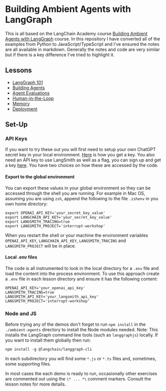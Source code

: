 # Building Ambient Agents with LangGraph
This is all based on the LangChain Academy course [Building Ambient Agents with LangGraph](https://academy.langchain.com/courses/take/ambient-agents/) course. In this repository I have converted all of the examples from Python to JavaScript/TypeScript and I've ensured the notes are all available in markdown. Generally the notes and code are very similar but if there is a key difference I've tried to highlight it.

## Lessons
- [LangGraph 101](./01_LangGraph_101/notes.md)
- [Building Agents](./02_building_agents/notes.md)
- [Agent Evaluations](./03_agent_evaluation/notes.md)
- [Human-in-the-Loop](./04-human_in_the_loop/notes.md)
- [Memory](./05-memory/notes.md)
- [Deployment](./06-deployment/notes.md)

## Set-Up
### API Keys
If you want to try these out you will first need to setup your own ChatGPT secret key in your local environment. [Here](https://chatgpt.en.obiscr.com/blog/posts/2023/How-to-get-api-key/) is how you get a key. You also need an API key to use LangSmith as well as a flag, you can sign up and get a key [here](https://smith.langchain.com). You have two choices on how these are accessed by the code.
#### Export to the global environment
You can export these values in your global environment so they can be accessed through the shell you are running. For example in Mac OS, assuming you are using `zsh`, append the following to the file `.zshenv` in you own home directory:
```
export OPENAI_API_KEY='your_secret_key_value'
export LANGCHAIN_API_KEY='your_secret_key_value'
export LANGSMITH_TRACING=true
export LANGSMITH_PROJECT='interrupt-workshop'
```
When you restart the shell or your machine the environment variables `OPENAI_API_KEY`, `LANGCHAIN_API_KEY`, `LANGSMITH_TRACING` and `LANGSMITH_PROJECT` will be in place.
#### Local .env files
The code is all instrumented to look in the local directory for a `.env` file and load the content into the process environment. To use this approach create a `.env` file in each lesson directory and ensure it has the following content:
```
OPENAI_API_KEY='your_openai_api_key'
LANGSMITH_TRACING=true
LANGSMITH_API_KEY='your_langsmith_api_key'
LANGSMITH_PROJECT='interrupt-workshop'
```
### Node and JS
Before trying any of the demos don't forget to run `npm install` in the `./ambient-agents` directory to install the Node modules needed. Note: This installs the LangGraph command line tools (such as `langgraphjs`) locally. If you want to install them globally then run:
```
npm install -g @langchain/langgraph-cli
```

In each subdirectory you will find some `*.js` or `*.ts` files and, sometimes, some supporting files.

In most cases the each demo is ready to run, occasionally other exercises are commented out using the `\* ... *\` comment markers. Consult the lesson notes for more details.
